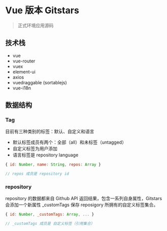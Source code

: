 # Vue 版本 Gitstars

> 正式环境应用源码

## 技术栈

- vue
- vue-router
- vuex
- element-ui
- axios
- vuedraggable (sortablejs)
- vue-i18n

## 数据结构

### Tag

目前有三种类别的标签：默认、自定义和语言

- 默认标签成员有两个：全部（all）和未标签（untagged）
- 自定义标签为用户添加
- 语言标签是 repository language

``` js
{ id: Number, name: String, repos: Array }

// repos 成员是 repository id
```

### repository

repository 的数据都来自 Github API 返回结果，包含一系列自身属性，Gitstars 会添加一个新属性 _customTags 保存 reposigory 所拥有的自定义标签集合。

``` js
{ id: Number, _customTags: Array, ... }

// _customTags 成员是 自定义标签（引用集合）
```
